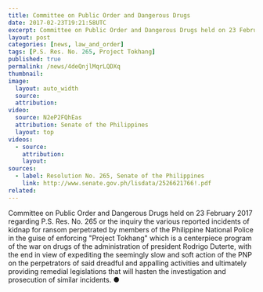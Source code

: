 ```yaml
---
title: Committee on Public Order and Dangerous Drugs
date: 2017-02-23T19:21:58UTC
excerpt: Committee on Public Order and Dangerous Drugs held on 23 February 2017 regarding inquiry on kidnap for ransom perpetrated by members of the PNP in connection with Project Tokhang.
layout: post
categories: [news, law_and_order]
tags: [P.S. Res. No. 265, Project Tokhang]
published: true
permalink: /news/4deQnjlMqrLQDXq
thumbnail:
image:
  layout: auto_width
  source: 
  attribution: 
video:
  source: N2eP2FQhEas
  attribution: Senate of the Philippines
  layout: top
videos:
  - source: 
    attribution: 
    layout: 
sources:
  - label: Resolution No. 265, Senate of the Philippines
    link: http://www.senate.gov.ph/lisdata/2526621766!.pdf
related:
---
```


Committee on Public Order and Dangerous Drugs held on 23 February 2017 regarding P.S. Res. No. 265 or the inquiry the various reported incidents of kidnap for ransom perpetrated by members of the Philippine National Police in the guise of enforcing "Project Tokhang" which is a centerpiece program of the war on drugs of the administration of president Rodrigo Duterte, with the end in view of expediting the seemingly slow and soft action of the PNP on the perpetrators of said dreadful and appalling activities and ultimately providing remedial legislations that will hasten the investigation and prosecution of similar incidents.
&#x25cf;
